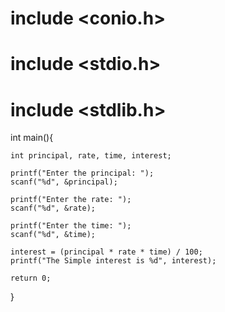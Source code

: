 # include <conio.h>
# include <stdio.h>
# include <stdlib.h>

int main(){


    int principal, rate, time, interest;

    printf("Enter the principal: ");
    scanf("%d", &principal);

    printf("Enter the rate: ");
    scanf("%d", &rate);

    printf("Enter the time: ");
    scanf("%d", &time);

    interest = (principal * rate * time) / 100;
    printf("The Simple interest is %d", interest);

    return 0;

}
